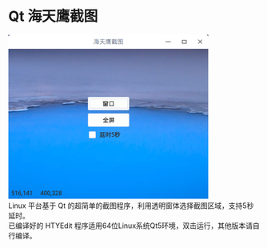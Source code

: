 # Qt 海天鹰截图
![alt](preview.png)  
Linux 平台基于 Qt 的超简单的截图程序，利用透明窗体选择截图区域，支持5秒延时。  
已编译好的 HTYEdit 程序适用64位Linux系统Qt5环境，双击运行，其他版本请自行编译。